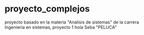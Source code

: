 # proyecto_complejos
proyecto basado en la materia "Analisis de sistemas" de la carrera Ingenieria en sistemas, proyecto 1
hola
Seba "PELUCA"
